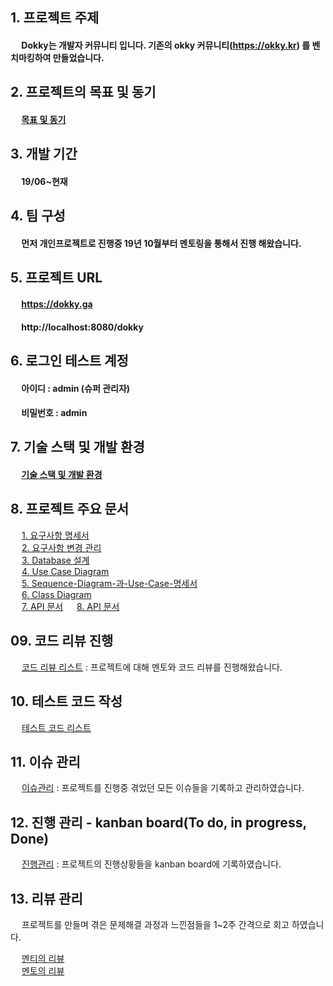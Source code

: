 ## 1. 프로젝트 주제

#### &emsp; Dokky는 개발자 커뮤니티 입니다. 기존의 okky 커뮤니티(https://okky.kr) 를 벤치마킹하여 만들었습니다.

## 2. 프로젝트의 목표 및 동기

#### &emsp; [목표 및 동기](https://github.com/ytw9699/Dokky/blob/master/dokky/documents/%EA%B8%B0%ED%83%80%EB%AC%B8%EC%84%9C%EB%93%A4/%ED%94%84%EB%A1%9C%EC%A0%9D%ED%8A%B8%EC%9D%98-%EB%AA%A9%ED%91%9C-%EB%B0%8F-%EB%8F%99%EA%B8%B0.md) 

## 3. 개발 기간

#### &emsp; 19/06~현재

## 4. 팀 구성

#### &emsp; 먼저 개인프로젝트로 진행중 19년 10월부터 멘토링을 통해서 진행 해왔습니다.

## 5. 프로젝트 URL

#### &emsp; https://dokky.ga
#### &emsp; http://localhost:8080/dokky

## 6. 로그인 테스트 계정

#### &emsp; 아이디 : admin (슈퍼 관리자)
#### &emsp; 비밀번호 : admin

## 7. 기술 스택 및 개발 환경
#### &emsp; [기술 스택 및 개발 환경](https://github.com/ytw9699/Dokky/blob/master/dokky/documents/%EA%B8%B0%ED%83%80%EB%AC%B8%EC%84%9C%EB%93%A4/%EA%B8%B0%EC%88%A0-%EC%8A%A4%ED%83%9D-%EB%B0%8F-%EA%B0%9C%EB%B0%9C-%ED%99%98%EA%B2%BD.md)

## 8. 프로젝트 주요 문서

&emsp; [1. 요구사항 명세서](https://github.com/ytw9699/Dokky/blob/master/dokky/documents/%EA%B8%B0%ED%83%80%EB%AC%B8%EC%84%9C%EB%93%A4/%EC%9A%94%EA%B5%AC%EC%82%AC%ED%95%AD-%EB%AA%85%EC%84%B8%EC%84%9C.md)  
&emsp; [2. 요구사항 변경 관리](https://github.com/ytw9699/Dokky/tree/master/dokky/documents/%EA%B8%B0%ED%83%80%EB%AC%B8%EC%84%9C%EB%93%A4/%EC%9A%94%EA%B5%AC%EC%82%AC%ED%95%AD_%EB%B3%80%EA%B2%BD%EA%B4%80%EB%A6%AC)  
&emsp; [3. Database 설계](https://github.com/ytw9699/Dokky/blob/master/dokky/documents/%EA%B8%B0%ED%83%80%EB%AC%B8%EC%84%9C%EB%93%A4/DB%EC%84%A4%EA%B3%84.md)     
&emsp; [4. Use Case Diagram ](https://github.com/ytw9699/Dokky/blob/master/dokky/documents/%EA%B8%B0%ED%83%80%EB%AC%B8%EC%84%9C%EB%93%A4/Use%20Case%20Diagram.md)   
&emsp; [5. Sequence-Diagram-과-Use-Case-명세서 ](https://github.com/ytw9699/Dokky/blob/master/dokky/documents/%EA%B8%B0%ED%83%80%EB%AC%B8%EC%84%9C%EB%93%A4/Sequence-Diagram-%EA%B3%BC-Use-Case-%EB%AA%85%EC%84%B8%EC%84%9C.md)  
&emsp; [6. Class Diagram](https://github.com/ytw9699/Dokky/wiki/%EC%9A%94%EA%B5%AC%EC%82%AC%ED%95%AD-%EB%B3%80%EA%B2%BD-%EA%B4%80%EB%A6%AC)  
&emsp; [7. API 문서](https://github.com/ytw9699/Dokky/blob/master/dokky/documents/%EA%B8%B0%ED%83%80%EB%AC%B8%EC%84%9C%EB%93%A4/%EB%8D%B0%EC%9D%B4%ED%84%B0-%EC%A0%95%EC%9D%98.md) 
&emsp; [8. API 문서](https://github.com/ytw9699/Dokky/blob/master/dokky/documents/%EA%B8%B0%ED%83%80%EB%AC%B8%EC%84%9C%EB%93%A4/Dokky-API-%EB%AC%B8%EC%84%9C.md) 

## 09. 코드 리뷰 진행

&emsp; [코드 리뷰 리스트](https://github.com/ytw9699/Dokky/blob/master/dokky/documents/%EA%B8%B0%ED%83%80%EB%AC%B8%EC%84%9C%EB%93%A4/%EC%BD%94%EB%93%9C%EB%A6%AC%EB%B7%B0-%EB%A6%AC%EC%8A%A4%ED%8A%B8.md) : 프로젝트에 대해 멘토와 코드 리뷰를 진행해왔습니다.

## 10. 테스트 코드 작성

&emsp; [테스트 코드 리스트](https://github.com/ytw9699/Dokky/blob/master/dokky/documents/%EA%B8%B0%ED%83%80%EB%AC%B8%EC%84%9C%EB%93%A4/%ED%85%8C%EC%8A%A4%ED%8A%B8-%EC%BD%94%EB%93%9C-%EB%A6%AC%EC%8A%A4%ED%8A%B8.md) 

## 11. 이슈 관리
&emsp; [이슈관리](https://github.com/ytw9699/Dokky/issues) : 프로젝트를 진행중 겪었던 모든 이슈들을 기록하고 관리하였습니다.  
			
## 12. 진행 관리 - kanban board(To do, in progress, Done) 

&emsp; [진행관리](https://github.com/ytw9699/Dokky/projects/3) : 프로젝트의 진행상황들을 kanban board에 기록하였습니다.  

## 13. 리뷰 관리

&emsp; 프로젝트를 만들며 겪은 문제해결 과정과 느낀점들을 1~2주 간격으로 회고 하였습니다.

&emsp; [멘티의 리뷰](https://github.com/ytw9699/Dokky/tree/master/dokky/documents/review_Of_mentee)   
&emsp; [멘토의 리뷰](https://github.com/ytw9699/Dokky/tree/master/dokky/documents/review_Of_mentor)
			


